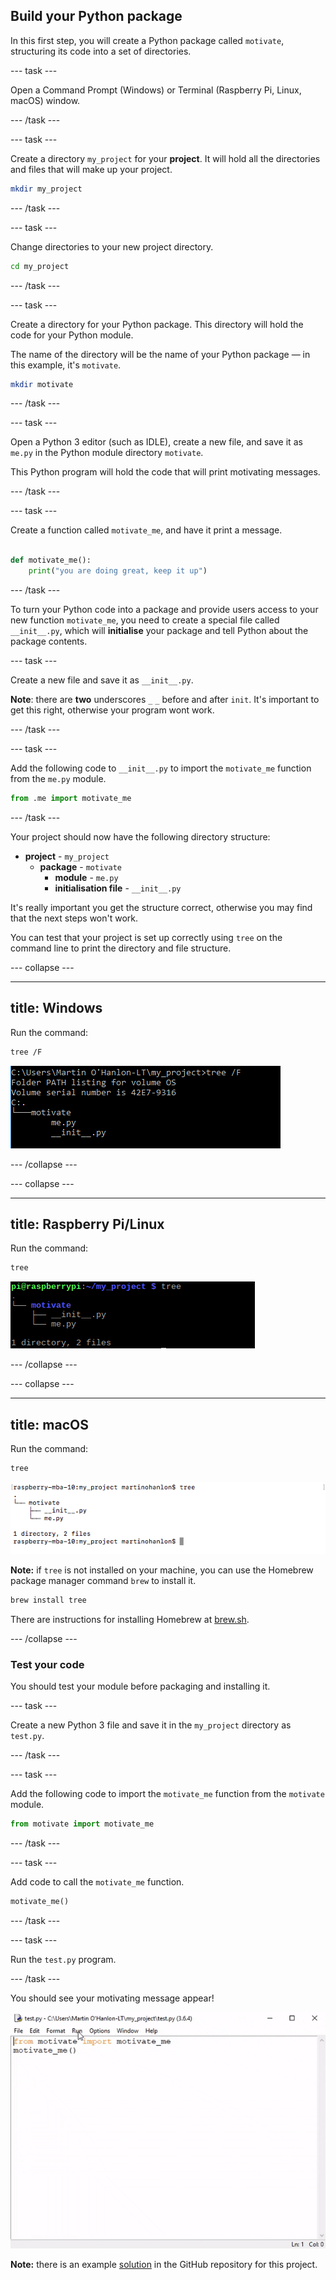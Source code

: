 ## Build your Python package

In this first step, you will create a Python package called `motivate`, structuring its code into a set of directories.

--- task ---

Open a Command Prompt (Windows) or Terminal (Raspberry Pi, Linux, macOS) window.

--- /task ---

--- task ---

Create a directory `my_project` for your **project**. It will hold all the directories and files that will make up your project.

```bash
mkdir my_project
```

--- /task ---

--- task ---

Change directories to your new project directory.

```bash
cd my_project
```

--- /task ---

--- task ---

Create a directory for your Python package. This directory will hold the code for your Python module.

The name of the directory will be the name of your Python package — in this example, it's `motivate`.

```bash
mkdir motivate
```

--- /task ---

--- task ---

Open a Python 3 editor (such as IDLE), create a new file, and save it as `me.py` in the Python module directory `motivate`.

This Python program will hold the code that will print motivating messages.

--- /task ---

--- task ---

Create a function called `motivate_me`, and have it print a message.

```python

def motivate_me():
    print("you are doing great, keep it up")

```

--- /task ---

To turn your Python code into a package and provide users access to your new function `motivate_me`, you need to create a special file called `__init__.py`, which will **initialise** your package and tell Python about the package contents.

--- task ---

Create a new file and save it as `__init__.py`.

**Note**: there are **two** underscores `_` `_` before and after `init`. It's important to get this right, otherwise your program wont work.

--- /task ---

--- task ---

Add the following code to `__init__.py` to import the `motivate_me` function from the `me.py` module.

```python
from .me import motivate_me
```

--- /task ---

Your project should now have the following directory structure:

+ **project** - `my_project`
  + **package** - `motivate`
    + **module** - `me.py`
    + **initialisation file** - `__init__.py`

It's really important you get the structure correct, otherwise you may find that the next steps won't work.

You can test that your project is set up correctly using `tree` on the command line to print the directory and file structure.

--- collapse ---

---
title: Windows
---

Run the command:

```bash
tree /F
```

![tree windows](images/tree_windows.PNG)

--- /collapse ---

--- collapse ---

---
title: Raspberry Pi/Linux
---

Run the command:

```bash
tree
```

![tree pi](images/tree_pi.PNG)

--- /collapse ---

--- collapse ---

---
title: macOS
---

Run the command:

```bash
tree
```

![tree mac](images/tree_mac.PNG)

**Note:** if `tree` is not installed on your machine, you can use the Homebrew package manager command `brew` to install it.

```bash
brew install tree
```

There are instructions for installing Homebrew at [brew.sh](https://brew.sh/).

--- /collapse ---

### Test your code

You should test your module before packaging and installing it.

--- task ---

Create a new Python 3 file and save it in the `my_project` directory as `test.py`.

--- /task ---

--- task ---

Add the following code to import the `motivate_me` function from the `motivate` module.

```python
from motivate import motivate_me
```

--- /task ---

--- task ---

Add code to call the `motivate_me` function.

```python
motivate_me()
```

--- /task ---

--- task ---

Run the `test.py` program.

--- /task ---

You should see your motivating message appear!

![motivate me](images/motivate_me.gif)

**Note:** there is an example [solution](https://github.com/raspberrypilearning/packaging-your-code/tree/master/en/solutions) in the GitHub repository for this project.
